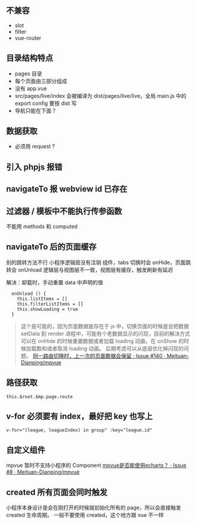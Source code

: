 ## 不兼容

  * slot
  * filter
  * vue-router

## 目录结构特点
* pages 目录
* 每个页面由三部分组成
* 没有 app.vue
* src/pages/live/index 会被编译为 dist/pages/live/live，全局 main.js 中的 export config 要按 dist 写
* 导航只能在下面？

## 数据获取
* 必须用 request ?

## 引入 phpjs 报错

## navigateTo 报 webview id 已存在

## 过滤器 / 模板中不能执行传参函数
不能用 methods 和 computed

## navigateTo 后的页面缓存

别的跳转方法不行
小程序逻辑层没有注销
组件，tabs 切换时会 onHide，页面跳转会 onUnload
逻辑层与视图层不一致，视图层有缓存，触发刷新有延迟

解决：卸载时，手动重置 data 中声明的值
```
  onUnload () {
    this.listItems = []
    this.filterListItems = []
    this.showLoading = true
  }
```
> 这个是可能的，因为页面数据是存在于 js 中，切换页面的时候是会把数据 setData 到 render 进程中，可能有个老数据显示的闪现，目前的解决方式可以在 onHide 的时候重置数据或者加载 loading 动画，在 onShow 的时候加载数和或者取消 loading 动画。
后期考虑可以从底层优化掉闪现的问题。
[同一路由切换时，上一次的页面数据会保留 · Issue #140 · Meituan-Dianping/mpvue](https://github.com/Meituan-Dianping/mpvue/issues/140#issuecomment-374563689)

## 路径获取
```
this.$root.$mp.page.route
```

## v-for 必须要有 index，最好把 key 也写上
```
v-for="(league, leagueIndex) in group" :key="league.id"
```

## 自定义组件
mpvue 暂时不支持小程序的 Component
[mpvue是否能使用echarts？ · Issue #8 · Meituan-Dianping/mpvue](https://github.com/Meituan-Dianping/mpvue/issues/8#issuecomment-372009117)

## created 所有页面会同时触发
小程序本身设计是会在刚打开的时候就初始化所有的 page，所以会直接触发 created 生命周期。
一般不要使用 created，这个地方跟 vue 不一样

